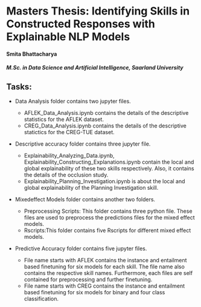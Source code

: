 # Masters Thesis: Identifying Skills in Constructed Responses with Explainable NLP Models 
#### Smita Bhattacharya
##### M.Sc. in Data Science and Artificial Intelligence, Saarland University


##  Tasks:

- Data Analysis folder contains  two jupyter files.
    - AFLEK_Data_Analysis.ipynb contains the details of the descriptive statistics for the AFLEK dataset.
    - CREG_Data_Analysis.ipynb contains the details of the descriptive statictics for the CREG-TUE dataset.

- Descriptive accuracy folder contains three jupyter file.
  - Explainability_Analyzing_Data.ipynb, Explainability_Constructing_Explanations.ipynb contain the local and global explainability of these two skills respectively. Also, it contains the details of the occlusion study.
  - Explainability_Planning_Investigation.ipynb is about the local and global explainability of the Planning Investigation skill.

- Mixedeffect Models folder contains another two folders.
    - Preprocessing Scripts: This folder contains three python file. These files are used to preprocess the predictions files for the mixed effect models.
    - Rscripts:This folder contains five Rscripts for different mixed effect models.

- Predictive Accuracy folder contains five jupyter files.
    - File name starts with AFLEK contains the instance and entailment based finetuning for six models for each skill. The file name also contains the respective skill names. Furthermore, each files are self contained  for preprocessing and further finetuning.
    - File name starts with CREG contains the instance and entailment based finetuning for six models for binary and four class classification. 
